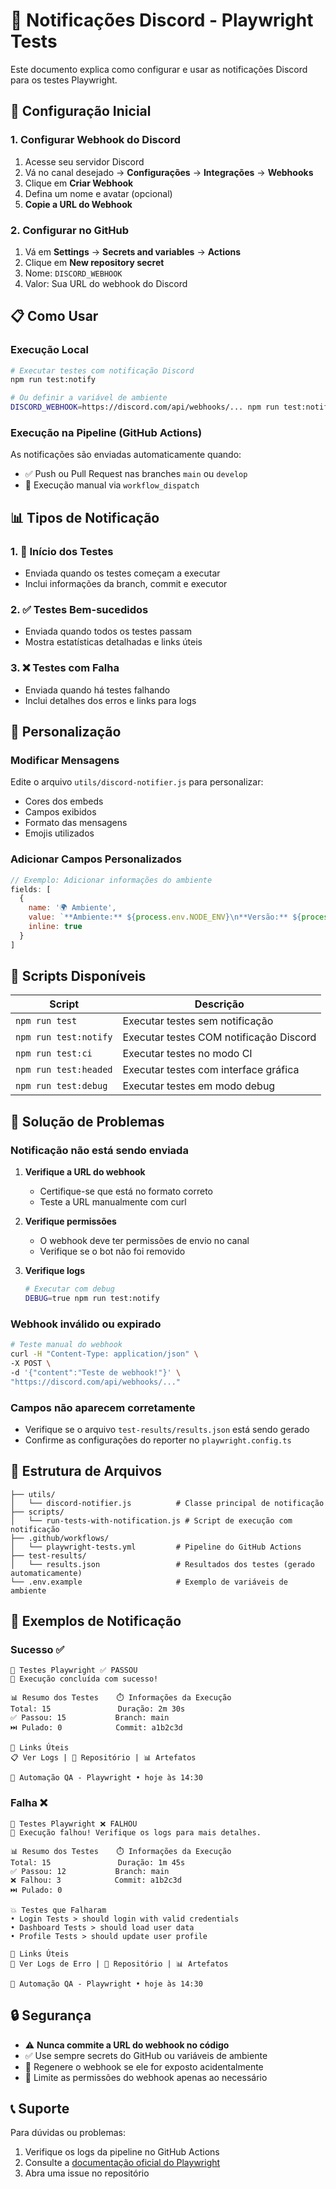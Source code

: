 # 🔔 Notificações Discord - Playwright Tests

Este documento explica como configurar e usar as notificações Discord para os testes Playwright.

## 🚀 Configuração Inicial

### 1. Configurar Webhook do Discord

1. Acesse seu servidor Discord
2. Vá no canal desejado → **Configurações** → **Integrações** → **Webhooks**
3. Clique em **Criar Webhook**
4. Defina um nome e avatar (opcional)
5. **Copie a URL do Webhook**

### 2. Configurar no GitHub

1. Vá em **Settings** → **Secrets and variables** → **Actions**
2. Clique em **New repository secret**
3. Nome: `DISCORD_WEBHOOK`
4. Valor: Sua URL do webhook do Discord

## 📋 Como Usar

### Execução Local

```bash
# Executar testes com notificação Discord
npm run test:notify

# Ou definir a variável de ambiente
DISCORD_WEBHOOK=https://discord.com/api/webhooks/... npm run test:notify
```

### Execução na Pipeline (GitHub Actions)

As notificações são enviadas automaticamente quando:
- ✅ Push ou Pull Request nas branches `main` ou `develop`
- 🔧 Execução manual via `workflow_dispatch`

## 📊 Tipos de Notificação

### 1. 🚀 Início dos Testes
- Enviada quando os testes começam a executar
- Inclui informações da branch, commit e executor

### 2. ✅ Testes Bem-sucedidos
- Enviada quando todos os testes passam
- Mostra estatísticas detalhadas e links úteis

### 3. ❌ Testes com Falha
- Enviada quando há testes falhando
- Inclui detalhes dos erros e links para logs

## 🎨 Personalização

### Modificar Mensagens

Edite o arquivo `utils/discord-notifier.js` para personalizar:
- Cores dos embeds
- Campos exibidos
- Formato das mensagens
- Emojis utilizados

### Adicionar Campos Personalizados

```javascript
// Exemplo: Adicionar informações do ambiente
fields: [
  {
    name: '🌍 Ambiente',
    value: `**Ambiente:** ${process.env.NODE_ENV}\n**Versão:** ${process.env.APP_VERSION}`,
    inline: true
  }
]
```

## 🔧 Scripts Disponíveis

| Script | Descrição |
|--------|-----------|
| `npm run test` | Executar testes sem notificação |
| `npm run test:notify` | Executar testes COM notificação Discord |
| `npm run test:ci` | Executar testes no modo CI |
| `npm run test:headed` | Executar testes com interface gráfica |
| `npm run test:debug` | Executar testes em modo debug |

## 🐛 Solução de Problemas

### Notificação não está sendo enviada

1. **Verifique a URL do webhook**
   - Certifique-se que está no formato correto
   - Teste a URL manualmente com curl

2. **Verifique permissões**
   - O webhook deve ter permissões de envio no canal
   - Verifique se o bot não foi removido

3. **Verifique logs**
   ```bash
   # Executar com debug
   DEBUG=true npm run test:notify
   ```

### Webhook inválido ou expirado

```bash
# Teste manual do webhook
curl -H "Content-Type: application/json" \
-X POST \
-d '{"content":"Teste de webhook!"}' \
"https://discord.com/api/webhooks/..."
```

### Campos não aparecem corretamente

- Verifique se o arquivo `test-results/results.json` está sendo gerado
- Confirme as configurações do reporter no `playwright.config.ts`

## 📁 Estrutura de Arquivos

```
├── utils/
│   └── discord-notifier.js          # Classe principal de notificação
├── scripts/
│   └── run-tests-with-notification.js # Script de execução com notificação
├── .github/workflows/
│   └── playwright-tests.yml         # Pipeline do GitHub Actions
├── test-results/
│   └── results.json                 # Resultados dos testes (gerado automaticamente)
└── .env.example                     # Exemplo de variáveis de ambiente
```

## 🎯 Exemplos de Notificação

### Sucesso ✅
```
🧪 Testes Playwright ✅ PASSOU
🎉 Execução concluída com sucesso!

📊 Resumo dos Testes    ⏱️ Informações da Execução
Total: 15               Duração: 2m 30s
✅ Passou: 15           Branch: main
⏭️ Pulado: 0            Commit: a1b2c3d

🔗 Links Úteis
📋 Ver Logs | 📂 Repositório | 📊 Artefatos

🤖 Automação QA - Playwright • hoje às 14:30
```

### Falha ❌
```
🧪 Testes Playwright ❌ FALHOU
🚨 Execução falhou! Verifique os logs para mais detalhes.

📊 Resumo dos Testes    ⏱️ Informações da Execução
Total: 15               Duração: 1m 45s
✅ Passou: 12           Branch: main
❌ Falhou: 3            Commit: a1b2c3d
⏭️ Pulado: 0            

💥 Testes que Falharam
• Login Tests > should login with valid credentials
• Dashboard Tests > should load user data
• Profile Tests > should update user profile

🔗 Links Úteis
🚨 Ver Logs de Erro | 📂 Repositório | 📊 Artefatos

🤖 Automação QA - Playwright • hoje às 14:30
```

## 🔒 Segurança

- ⚠️ **Nunca commite a URL do webhook no código**
- ✅ Use sempre secrets do GitHub ou variáveis de ambiente
- 🔄 Regenere o webhook se ele for exposto acidentalmente
- 👥 Limite as permissões do webhook apenas ao necessário

## 📞 Suporte

Para dúvidas ou problemas:
1. Verifique os logs da pipeline no GitHub Actions
2. Consulte a [documentação oficial do Playwright](https://playwright.dev/)
3. Abra uma issue no repositório
